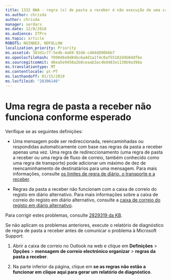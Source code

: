 ```yaml
---
title: 1332 OWA - regra (s) de pasta a receber é não execução de uma caixa de correio
ms.author: chrisda
author: chrisda
manager: serdars
ms.date: 12/8/2018
ms.audience: ITPro
ms.topic: article
ROBOTS: NOINDEX, NOFOLLOW
localization_priority: Priority
ms.assetid: 383d1c77-5e4b-4a69-92d6-c404d890b6b7
ms.openlocfilehash: f090d0a9d84bc6a4d1a1f4c0af55102d4b0ddfbe
ms.sourcegitcommit: d6ea5e9458a2b8ceaab3ac4bd483e1130b9a398a
ms.translationtype: MT
ms.contentlocale: pt-PT
ms.lasthandoff: 01/15/2019
ms.locfileid: "28306146"
---
```

# <a name="an-inbox-rule-doesnt-work-as-expected"></a>Uma regra de pasta a receber não funciona conforme esperado

Verifique se as seguintes definições:
  
- Uma mensagem pode ser redireccionada, reencaminhadas ou respondidas automaticamente com base nas regras da pasta a receber apenas uma vez. Uma regra de redireccionamento (uma regra de pasta a receber ou uma regra de fluxo de correio, também conhecido como uma regra de transporte) pode adicionar um máximo de dez de reencaminhamento de destinatários para uma mensagem. Para mais informações, consulte [os limites de regra de diário, o transporte e a receber](https://docs.microsoft.com/office365/servicedescriptions/exchange-online-service-description/exchange-online-limits).
    
- Regras da pasta a receber não funcionam com a caixa de correio do registo em diário alternativo. Para mais informações sobre a caixa de correio do registo em diário alternativo, consulte a [caixa de correio do registo em diário alternativo](https://docs.microsoft.com/Exchange/security-and-compliance/journaling/journaling#alternate-journaling-mailbox).
    
Para corrigir estes problemas, consulte [2829319 da KB](https://support.microsoft.com/kb/2829319).
  
Se não aplicam os problemas anteriores, execute o relatório de diagnóstico de regra de pasta a receber antes de comunicar o problema à Microsoft Support:
  
1. Abrir a caixa de correio no Outlook na web e clique em **Definições** \> **Opções** \> **mensagem de correio electrónico organizar** \> **regras da pasta a receber**.
    
2. Na parte inferior da página, clique em **se as regras não estão a funcionar em clique aqui para gerar um relatório de diagnóstico**.
    

